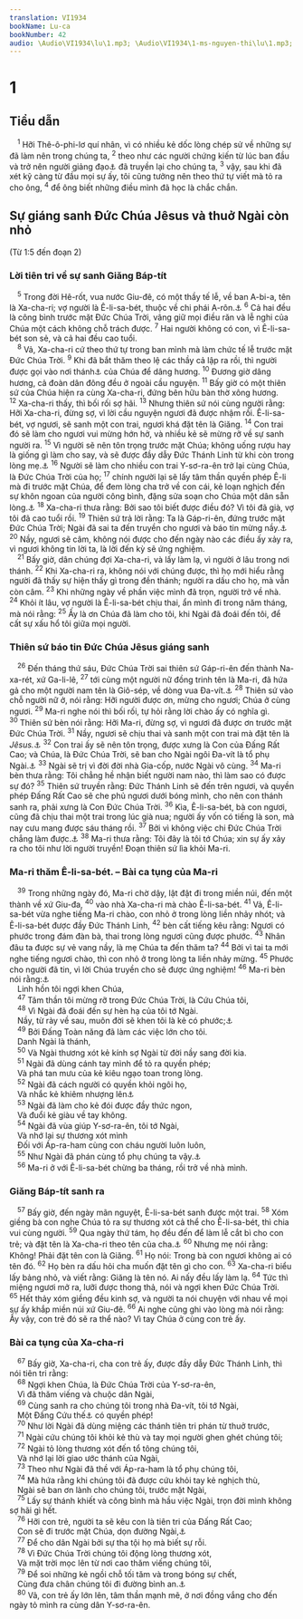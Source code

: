 ```yaml
---
translation: VI1934
bookName: Lu-ca 
bookNumber: 42
audio: \Audio\VI1934\lu\1.mp3; \Audio\VI1934\1-ms-nguyen-thi\lu\1.mp3; \Audio\VI1934\2-ms-david-dong\lu\1.mp3
---
```


<div class="title"><h1>1</h1><h2>Tiểu dẫn</h2></div>
<span class="verse lu_1_1"> <sup>1</sup> Hỡi Thê-ô-phi-lơ quí nhân, vì có nhiều kẻ dốc lòng chép sử về những sự đã làm nên trong chúng ta, </span>
<span class="verse lu_1_2"><sup>2</sup> theo như các người chứng kiến từ lúc ban đầu và trở nên người giảng đạo<a data-toggle="tooltip" data-placement="bottom" title="Ctd: cung ứng lời Chúa">⚓</a> đã truyền lại cho chúng ta, </span>
<span class="verse lu_1_3"><sup>3</sup> vậy, sau khi đã xét kỹ càng từ đầu mọi sự ấy, tôi cũng tưởng nên theo thứ tự viết mà tỏ ra cho ông, </span>
<span class="verse lu_1_4"><sup>4</sup> để ông biết những điều mình đã học là chắc chắn. <br/></span>
<div class="title"><h2>Sự giáng sanh Đức Chúa Jêsus và thuở Ngài còn nhỏ</h2><p>(Từ 1:5 đến đoạn 2)</p><h3>Lời tiên tri về sự sanh Giăng Báp-tít</h3></div>
<span class="verse lu_1_5"> <sup>5</sup> Trong đời Hê-rốt, vua nước Giu-đê, có một thầy tế lễ, về ban A-bi-a, tên là Xa-cha-ri; vợ người là Ê-li-sa-bét, thuộc về chi phái A-rôn.<a data-toggle="tooltip" data-placement="bottom" title="1Su 24:10">⚓</a></span>
<span class="verse lu_1_6"><sup>6</sup> Cả hai đều là công bình trước mặt Đức Chúa Trời, vâng giữ mọi điều răn và lễ nghi của Chúa một cách không chỗ trách được. </span>
<span class="verse lu_1_7"><sup>7</sup> Hai người không có con, vì Ê-li-sa-bét son sẻ, và cả hai đều cao tuổi. <br/></span>
<span class="verse lu_1_8"> <sup>8</sup> Vả, Xa-cha-ri cứ theo thứ tự trong ban mình mà làm chức tế lễ trước mặt Đức Chúa Trời. </span>
<span class="verse lu_1_9"><sup>9</sup> Khi đã bắt thăm theo lệ các thầy cả lập ra rồi, thì người được gọi vào nơi thánh<a data-toggle="tooltip" data-placement="bottom" title="Là nơi ở trong đền thờ, để riêng cho các thầy tế lễ">⚓</a> của Chúa để dâng hương. </span>
<span class="verse lu_1_10"><sup>10</sup> Đương giờ dâng hương, cả đoàn dân đông đều ở ngoài cầu nguyện. </span>
<span class="verse lu_1_11"><sup>11</sup> Bấy giờ có một thiên sứ của Chúa hiện ra cùng Xa-cha-ri, đứng bên hữu bàn thờ xông hương. </span>
<span class="verse lu_1_12"><sup>12</sup> Xa-cha-ri thấy, thì bối rối sợ hãi. </span>
<span class="verse lu_1_13"><sup>13</sup> Nhưng thiên sứ nói cùng người rằng: Hỡi Xa-cha-ri, đừng sợ, vì lời cầu nguyện ngươi đã được nhậm rồi. Ê-li-sa-bét, vợ ngươi, sẽ sanh một con trai, ngươi khá đặt tên là Giăng. </span>
<span class="verse lu_1_14"><sup>14</sup> Con trai đó sẽ làm cho ngươi vui mừng hớn hở, và nhiều kẻ sẽ mừng rỡ về sự sanh người ra. </span>
<span class="verse lu_1_15"><sup>15</sup> Vì người sẽ nên tôn trọng trước mặt Chúa; không uống rượu hay là giống gì làm cho say, và sẽ được đầy dẫy Đức Thánh Linh từ khi còn trong lòng mẹ.<a data-toggle="tooltip" data-placement="bottom" title="Dan 6:3">⚓</a></span>
<span class="verse lu_1_16"><sup>16</sup> Người sẽ làm cho nhiều con trai Y-sơ-ra-ên trở lại cùng Chúa, là Đức Chúa Trời của họ; </span>
<span class="verse lu_1_17"><sup>17</sup> chính người lại sẽ lấy tâm thần quyền phép Ê-li mà đi trước mặt Chúa, để đem lòng cha trở về con cái, kẻ loạn nghịch đến sự khôn ngoan của người công bình, đặng sửa soạn cho Chúa một dân sẵn lòng.<a data-toggle="tooltip" data-placement="bottom" title="Ma 4:5-6 ">⚓</a></span>
<span class="verse lu_1_18"><sup>18</sup> Xa-cha-ri thưa rằng: Bởi sao tôi biết được điều đó? Vì tôi đã già, vợ tôi đã cao tuổi rồi. </span>
<span class="verse lu_1_19"><sup>19</sup> Thiên sứ trả lời rằng: Ta là Gáp-ri-ên, đứng trước mặt Đức Chúa Trời; Ngài đã sai ta đến truyền cho ngươi và báo tin mừng nầy.<a data-toggle="tooltip" data-placement="bottom" title="Da 8:16; 9:21 ">⚓</a></span>
<span class="verse lu_1_20"><sup>20</sup> Nầy, ngươi sẽ câm, không nói được cho đến ngày nào các điều ấy xảy ra, vì ngươi không tin lời ta, là lời đến kỳ sẽ ứng nghiệm. <br/></span>
<span class="verse lu_1_21"> <sup>21</sup> Bấy giờ, dân chúng đợi Xa-cha-ri, và lấy làm lạ, vì người ở lâu trong nơi thánh. </span>
<span class="verse lu_1_22"><sup>22</sup> Khi Xa-cha-ri ra, không nói với chúng được, thì họ mới hiểu rằng người đã thấy sự hiện thấy gì trong đền thánh; người ra dấu cho họ, mà vẫn còn câm. </span>
<span class="verse lu_1_23"><sup>23</sup> Khi những ngày về phần việc mình đã trọn, người trở về nhà. </span>
<span class="verse lu_1_24"><sup>24</sup> Khỏi ít lâu, vợ người là Ê-li-sa-bét chịu thai, ẩn mình đi trong năm tháng, mà nói rằng: </span>
<span class="verse lu_1_25"><sup>25</sup> Ấy là ơn Chúa đã làm cho tôi, khi Ngài đã đoái đến tôi, để cất sự xấu hổ tôi giữa mọi người. <br/></span>
<div class="title"><h3>Thiên sứ báo tin Đức Chúa Jêsus giáng sanh</h3></div>
<span class="verse lu_1_26"> <sup>26</sup> Đến tháng thứ sáu, Đức Chúa Trời sai thiên sứ Gáp-ri-ên đến thành Na-xa-rét, xứ Ga-li-lê, </span>
<span class="verse lu_1_27"><sup>27</sup> tới cùng một người nữ đồng trinh tên là Ma-ri, đã hứa gả cho một người nam tên là Giô-sép, về dòng vua Đa-vít.<a data-toggle="tooltip" data-placement="bottom" title="Mat 1:18">⚓</a></span>
<span class="verse lu_1_28"><sup>28</sup> Thiên sứ vào chỗ người nữ ở, nói rằng: Hỡi người được ơn, mừng cho ngươi; Chúa ở cùng ngươi. </span>
<span class="verse lu_1_29"><sup>29</sup> Ma-ri nghe nói thì bối rối, tự hỏi rằng lời chào ấy có nghĩa gì. </span>
<span class="verse lu_1_30"><sup>30</sup> Thiên sứ bèn nói rằng: Hỡi Ma-ri, đừng sợ, vì ngươi đã được ơn trước mặt Đức Chúa Trời. </span>
<span class="verse lu_1_31"><sup>31</sup> Nầy, ngươi sẽ chịu thai và sanh một con trai mà đặt tên là <i>Jêsus.</i><a data-toggle="tooltip" data-placement="bottom" title="Mat 1:21">⚓</a></span>
<span class="verse lu_1_32"><sup>32</sup> Con trai ấy sẽ nên tôn trọng, được xưng là Con của Đấng Rất Cao; và Chúa, là Đức Chúa Trời, sẽ ban cho Ngài ngôi Đa-vít là tổ phụ Ngài.<a data-toggle="tooltip" data-placement="bottom" title="2Sa 7:12-13,16; Es 9:7">⚓</a></span>
<span class="verse lu_1_33"><sup>33</sup> Ngài sẽ trị vì đời đời nhà Gia-cốp, nước Ngài vô cùng. </span>
<span class="verse lu_1_34"><sup>34</sup> Ma-ri bèn thưa rằng: Tôi chẳng hề nhận biết người nam nào, thì làm sao có được sự đó? </span>
<span class="verse lu_1_35"><sup>35</sup> Thiên sứ truyền rằng: Đức Thánh Linh sẽ đến trên ngươi, và quyền phép Đấng Rất Cao sẽ che phủ ngươi dưới bóng mình, cho nên con thánh sanh ra, phải xưng là Con Đức Chúa Trời. </span>
<span class="verse lu_1_36"><sup>36</sup> Kìa, Ê-li-sa-bét, bà con ngươi, cũng đã chịu thai một trai trong lúc già nua; người ấy vốn có tiếng là son, mà nay cưu mang được sáu tháng rồi. </span>
<span class="verse lu_1_37"><sup>37</sup> Bởi vì không việc chi Đức Chúa Trời chẳng làm được.<a data-toggle="tooltip" data-placement="bottom" title="Sa 18:14">⚓</a></span>
<span class="verse lu_1_38"><sup>38</sup> Ma-ri thưa rằng: Tôi đây là tôi tớ Chúa; xin sự ấy xảy ra cho tôi như lời người truyền! Đoạn thiên sứ lìa khỏi Ma-ri. <br/></span>
<div class="title"><h3>Ma-ri thăm Ê-li-sa-bét. – Bài ca tụng của Ma-ri</h3></div>
<span class="verse lu_1_39"> <sup>39</sup> Trong những ngày đó, Ma-ri chờ dậy, lật đật đi trong miền núi, đến một thành về xứ Giu-đa, </span>
<span class="verse lu_1_40"><sup>40</sup> vào nhà Xa-cha-ri mà chào Ê-li-sa-bét. </span>
<span class="verse lu_1_41"><sup>41</sup> Vả, Ê-li-sa-bét vừa nghe tiếng Ma-ri chào, con nhỏ ở trong lòng liền nhảy nhót; và Ê-li-sa-bét được đầy Đức Thánh Linh, </span>
<span class="verse lu_1_42"><sup>42</sup> bèn cất tiếng kêu rằng: Ngươi có phước trong đám đàn bà, thai trong lòng ngươi cũng được phước. </span>
<span class="verse lu_1_43"><sup>43</sup> Nhân đâu ta được sự vẻ vang nầy, là mẹ Chúa ta đến thăm ta? </span>
<span class="verse lu_1_44"><sup>44</sup> Bởi vì tai ta mới nghe tiếng ngươi chào, thì con nhỏ ở trong lòng ta liền nhảy mừng. </span>
<span class="verse lu_1_45"><sup>45</sup> Phước cho người đã tin, vì lời Chúa truyền cho sẽ được ứng nghiệm! </span>
<span class="verse lu_1_46"><sup>46</sup> Ma-ri bèn nói rằng:<a data-toggle="tooltip" data-placement="bottom" title="1Sa 2:1-10">⚓</a><br/> Linh hồn tôi ngợi khen Chúa, <br/></span>
<span class="verse lu_1_47"> <sup>47</sup> Tâm thần tôi mừng rỡ trong Đức Chúa Trời, là Cứu Chúa tôi, <br/></span>
<span class="verse lu_1_48"> <sup>48</sup> Vì Ngài đã đoái đến sự hèn hạ của tôi tớ Ngài. <br/> Nầy, từ rày về sau, muôn đời sẽ khen tôi là kẻ có phước;<a data-toggle="tooltip" data-placement="bottom" title="1Sa 1:11">⚓</a><br/></span>
<span class="verse lu_1_49"> <sup>49</sup> Bởi Đấng Toàn năng đã làm các việc lớn cho tôi. <br/> Danh Ngài là thánh, <br/></span>
<span class="verse lu_1_50"> <sup>50</sup> Và Ngài thương xót kẻ kính sợ Ngài từ đời nầy sang đời kia. <br/></span>
<span class="verse lu_1_51"> <sup>51</sup> Ngài đã dùng cánh tay mình để tỏ ra quyền phép; <br/> Và phá tan mưu của kẻ kiêu ngạo toan trong lòng. <br/></span>
<span class="verse lu_1_52"> <sup>52</sup> Ngài đã cách người có quyền khỏi ngôi họ, <br/> Và nhắc kẻ khiêm nhượng lên<a data-toggle="tooltip" data-placement="bottom" title="Giop 5:11; 12:19 ">⚓</a><br/></span>
<span class="verse lu_1_53"> <sup>53</sup> Ngài đã làm cho kẻ đói được đầy thức ngon, <br/> Và đuổi kẻ giàu về tay không. <br/></span>
<span class="verse lu_1_54"> <sup>54</sup> Ngài đã vùa giúp Y-sơ-ra-ên, tôi tớ Ngài, <br/> Và nhớ lại sự thương xót mình <br/> Đối với Áp-ra-ham cùng con cháu người luôn luôn, <br/></span>
<span class="verse lu_1_55"> <sup>55</sup> Như Ngài đã phán cùng tổ phụ chúng ta vậy.<a data-toggle="tooltip" data-placement="bottom" title="Sa 17:7">⚓</a><br/></span>
<span class="verse lu_1_56"> <sup>56</sup> Ma-ri ở với Ê-li-sa-bét chừng ba tháng, rồi trở về nhà mình. <br/></span>
<div class="title"><h3>Giăng Báp-tít sanh ra</h3></div>
<span class="verse lu_1_57"> <sup>57</sup> Bấy giờ, đến ngày mãn nguyệt, Ê-li-sa-bét sanh được một trai. </span>
<span class="verse lu_1_58"><sup>58</sup> Xóm giềng bà con nghe Chúa tỏ ra sự thương xót cả thể cho Ê-li-sa-bét, thì chia vui cùng người. </span>
<span class="verse lu_1_59"><sup>59</sup> Qua ngày thứ tám, họ đều đến để làm lễ cắt bì cho con trẻ; và đặt tên là Xa-cha-ri theo tên của cha.<a data-toggle="tooltip" data-placement="bottom" title="Le 12:3">⚓</a></span>
<span class="verse lu_1_60"><sup>60</sup> Nhưng mẹ nói rằng: Không! Phải đặt tên con là Giăng. </span>
<span class="verse lu_1_61"><sup>61</sup> Họ nói: Trong bà con ngươi không ai có tên đó. </span>
<span class="verse lu_1_62"><sup>62</sup> Họ bèn ra dấu hỏi cha muốn đặt tên gì cho con. </span>
<span class="verse lu_1_63"><sup>63</sup> Xa-cha-ri biểu lấy bảng nhỏ, và viết rằng: Giăng là tên nó. Ai nấy đều lấy làm lạ. </span>
<span class="verse lu_1_64"><sup>64</sup> Tức thì miệng ngươi mở ra, lưỡi được thong thả, nói và ngợi khen Đức Chúa Trời. </span>
<span class="verse lu_1_65"><sup>65</sup> Hết thảy xóm giềng đều kinh sợ, và người ta nói chuyện với nhau về mọi sự ấy khắp miền núi xứ Giu-đê. </span>
<span class="verse lu_1_66"><sup>66</sup> Ai nghe cũng ghi vào lòng mà nói rằng: Ấy vậy, con trẻ đó sẽ ra thể nào? Vì tay Chúa ở cùng con trẻ ấy. <br/></span>
<div class="title"><h3>Bài ca tụng của Xa-cha-ri</h3></div>
<span class="verse lu_1_67"> <sup>67</sup> Bấy giờ, Xa-cha-ri, cha con trẻ ấy, được đầy dẫy Đức Thánh Linh, thì nói tiên tri rằng: <br/></span>
<span class="verse lu_1_68"> <sup>68</sup> Ngợi khen Chúa, là Đức Chúa Trời của Y-sơ-ra-ên, <br/> Vì đã thăm viếng và chuộc dân Ngài, <br/></span>
<span class="verse lu_1_69"> <sup>69</sup> Cùng sanh ra cho chúng tôi trong nhà Đa-vít, tôi tớ Ngài, <br/> Một Đấng Cứu thế<a data-toggle="tooltip" data-placement="bottom" title="Nt: sừng cứu rỗi">⚓</a> có quyền phép! <br/></span>
<span class="verse lu_1_70"> <sup>70</sup> Như lời Ngài đã dùng miệng các thánh tiên tri phán từ thuở trước, <br/></span>
<span class="verse lu_1_71"> <sup>71</sup> Ngài cứu chúng tôi khỏi kẻ thù và tay mọi người ghen ghét chúng tôi; <br/></span>
<span class="verse lu_1_72"> <sup>72</sup> Ngài tỏ lòng thương xót đến tổ tông chúng tôi, <br/> Và nhớ lại lời giao ước thánh của Ngài, <br/></span>
<span class="verse lu_1_73"> <sup>73</sup> Theo như Ngài đã thề với Áp-ra-ham là tổ phụ chúng tôi, <br/></span>
<span class="verse lu_1_74"> <sup>74</sup> Mà hứa rằng khi chúng tôi đã được cứu khỏi tay kẻ nghịch thù, <br/> Ngài sẽ ban ơn lành cho chúng tôi, trước mặt Ngài, <br/></span>
<span class="verse lu_1_75"> <sup>75</sup> Lấy sự thánh khiết và công bình mà hầu việc Ngài, trọn đời mình không sợ hãi gì hết. <br/></span>
<span class="verse lu_1_76"> <sup>76</sup> Hỡi con trẻ, người ta sẽ kêu con là tiên tri của Đấng Rất Cao; <br/> Con sẽ đi trước mặt Chúa, dọn đường Ngài,<a data-toggle="tooltip" data-placement="bottom" title="Ma 3:1">⚓</a><br/></span>
<span class="verse lu_1_77"> <sup>77</sup> Để cho dân Ngài bởi sự tha tội họ mà biết sự rỗi. <br/></span>
<span class="verse lu_1_78"> <sup>78</sup> Vì Đức Chúa Trời chúng tôi động lòng thương xót, <br/> Và mặt trời mọc lên từ nơi cao thăm viếng chúng tôi, <br/></span>
<span class="verse lu_1_79"> <sup>79</sup> Để soi những kẻ ngồi chỗ tối tăm và trong bóng sự chết, <br/> Cùng đưa chân chúng tôi đi đường bình an.<a data-toggle="tooltip" data-placement="bottom" title="Es 9:2">⚓</a><br/></span>
<span class="verse lu_1_80"> <sup>80</sup> Vả, con trẻ ấy lớn lên, tâm thần mạnh mẽ, ở nơi đồng vắng cho đến ngày tỏ mình ra cùng dân Y-sơ-ra-ên. <br/></span>
